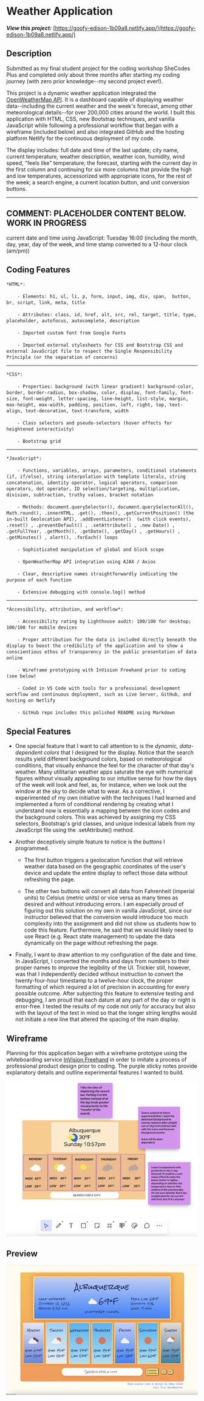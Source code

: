 # Weather Application

**_View this project:_** [https://goofy-edison-1b09a8.netlify.app/](https://goofy-edison-1b09a8.netlify.app/)

## Description

Submitted as my final student project for the coding workshop SheCodes Plus and completed only about three months after starting my coding journey (with zero prior knowledge--my second project ever!).

This project is a dynamic weather application integrated the [OpenWeatherMap API](https://openweathermap.org/api). It is a dashboard capable of displaying weather data--including the current weather and the week's forecast, among other meteorological details--for over 200,000 cities around the world. I built this application with HTML, CSS, new Bootstrap techniques, and vanilla JavaScript while following a professional workflow that began with a wireframe (included below) and also integrated GitHub and the hosting platform Netlify for the continuous deployment of my code.

The display includes: full date and time of the last update; city name, current temperature, weather description, weather icon, humidity, wind speed, "feels like" temperature; the forecast, starting with the current day in the first column and continuing for six more columns that provide the high and low temperatures, accessorized with appropriate icons, for the rest of the week; a search engine, a current location button, and unit conversion buttons.

---

## COMMENT: PLACEHOLDER CONTENT BELOW. WORK IN PROGRESS

current date and time using JavaScript: Tuesday 16:00 (including the month, day, year, day of the week, and time stamp converted to a 12-hour clock (am/pm))

## Coding Features

    *HTML*:

        - Elements: h1, ul, li, p, form, input, img, div, span,  button, br, script, link, meta, title

        - Attributes: class, id, href, alt, src, rel, target, title, type, placeholder, autofocus, autocomplete, description

        - Imported custom font from Google Fonts

        - Imported external stylesheets for CSS and Bootstrap CSS and external JavaScript file to respect the Single Responsibility Principle (or the separation of concerns)

---

    *CSS*:

        - Properties: background (with linear gradient) background-color, border, border-radius, box-shadow, color, display, font-family, font-size, font-weight, letter-spacing, line-height, list-style, margin, max-height, max-width, padding, position, left, right, top, text-align, text-decoration, text-transform, width

        - Class selectors and pseudo-selectors (hover effects for heightened interactivity)

        - Bootstrap grid

---

    *JavaScript*:

        - Functions, variables, arrays, parameters, conditional statements (if, if/else), string interpolation with template literals, string concatenation, identity operator, logical operators, comparison operators, dot operator, ID selection/targeting, multiplication, division, subtraction, truthy values, bracket notation

        - Methods: document.querySelector(), document.querySelectorAll(), Math.round(), .innerHTML, .get(), .then(), .getCurrentPosition() (the in-built Geolocation API), .addEventListener()  (with click events), .reset() , .preventDefault() , .setAttribute() , .new Date() , .getFullYear, .getMonth(), .getDate(), .getDay() , .getHours() , .getMinutes() , alert(), .forEach() loops

        - Sophisticated manipulation of global and block scope

        - OpenWeatherMap API integration using AJAX / Axios

        - Clear, descriptive names straightforwardly indicating the purpose of each function

        - Extensive debugging with console.log() method

---

    *Accessibility, attribution, and workflow*:

        - Accessibility rating by Lighthouse audit: 100/100 for desktop; 100/100 for mobile devices

        - Proper attribution for the data is included directly beneath the display to boost the credibility of the application and to show a conscientious ethos of transparency in the public presentation of data online

        - Wireframe prototyping with InVision Freehand prior to coding (see below)

        - Coded in VS Code with tools for a professional development workflow and continuous deployment, such as Live Server, GitHub, and hosting on Netlify

        - GitHub repo includes this polished README using Markdown

## Special Features

- One special feature that I want to call attention to is the _dynamic, data-dependent colors_ that I designed for the display. Notice that the search results yield different background colors, based on meteorological conditions, that visually enhance the feel for the character of that day's weather. Many utilitarian weather apps saturate the eye with numerical figures without visually appealing to our intuitive sense for how the days of the week will look and feel, as, for instance, when we look out the window at the sky to decide what to wear. As a corrective, I experimented of my own initiative with the techniques I had learned and implemented a form of conditional rendering by creating what I understand now is essentially a mapping between the icon codes and the background colors. This was achieved by assigning my CSS selectors, Bootstrap's grid classes, and unique indexical labels from my JavaScript file using the .setAttribute() method.

- Another deceptively simple feature to notice is the _buttons_ I programmed.

  - The first button triggers a geolocation function that will retrieve weather data based on the geographic coordinates of the user's device and update the entire display to reflect those data without refreshing the page.

  - The other two buttons will convert all data from Fahrenheit (imperial units) to Celsius (metric units) or vice versa as many times as desired and without introducing errors. I am especially proud of figuring out this solution on my own in vanilla JavaScript, since our instructor believed that the conversion would introduce too much complexity into the assignment and did not show us students how to code this feature. Furthermore, he said that we would likely need to use React (e.g. React state management) to update the data dynamically on the page without refreshing the page.

- Finally, I want to draw attention to my configuration of the date and time. In JavaScript, I converted the months and days from numbers to their proper names to improve the legibility of the UI. Trickier still, however, was that I independently decided without instruction to convert the twenty-four-hour timestamp to a twelve-hour clock, the proper formatting of which required a lot of precision in accounting for every possible outcome. After subjecting this feature to extensive testing and debugging, I am proud that each datum at any part of the day or night is error-free. I tested the results of my code not only for accuracy but also with the layout of the text in mind so that the longer string lengths would not initiate a new line that altered the spacing of the main display.

## Wireframe

Planning for this application began with a wireframe prototype using the whiteboarding service [InVision Freehand](https://www.invisionapp.com/freehand) in order to imitate a process of professional product design prior to coding. The purple sticky notes provide explanatory details and outline experimental features I wanted to build.

![Weather Application Wireframe](src/assets/weather-application-wireframe.png)

## Preview

![Weather Application Preview](src/assets/weather-application-preview.png)
